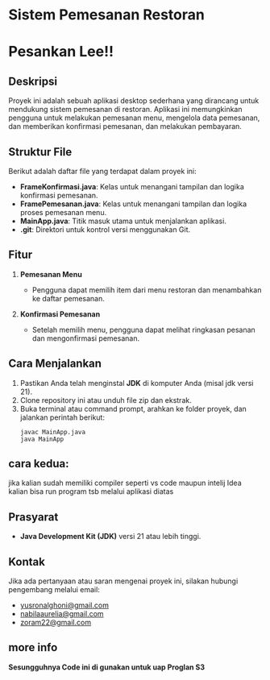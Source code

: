# Sistem Pemesanan Restoran
# Pesankan Lee!!
## Deskripsi
Proyek ini adalah sebuah aplikasi desktop sederhana yang dirancang untuk mendukung sistem pemesanan di restoran. Aplikasi ini memungkinkan pengguna untuk melakukan pemesanan menu, mengelola data pemesanan, dan memberikan konfirmasi pemesanan, dan melakukan pembayaran.

## Struktur File
Berikut adalah daftar file yang terdapat dalam proyek ini:

- **FrameKonfirmasi.java**: Kelas untuk menangani tampilan dan logika konfirmasi pemesanan.
- **FramePemesanan.java**: Kelas untuk menangani tampilan dan logika proses pemesanan menu.
- **MainApp.java**: Titik masuk utama untuk menjalankan aplikasi.
- **.git**: Direktori untuk kontrol versi menggunakan Git.

## Fitur
1. **Pemesanan Menu**
   - Pengguna dapat memilih item dari menu restoran dan menambahkan ke daftar pemesanan.
   
2. **Konfirmasi Pemesanan**
   - Setelah memilih menu, pengguna dapat melihat ringkasan pesanan dan mengonfirmasi pemesanan.

## Cara Menjalankan
1. Pastikan Anda telah menginstal **JDK** di komputer Anda (misal jdk versi 21).
2. Clone repository ini atau unduh file zip dan ekstrak.
3. Buka terminal atau command prompt, arahkan ke folder proyek, dan jalankan perintah berikut:
   ```
   javac MainApp.java
   java MainApp
   ```
## cara kedua: 
jika kalian sudah memiliki compiler seperti vs code maupun intelij Idea kalian bisa run program tsb melalui aplikasi diatas

## Prasyarat
- **Java Development Kit (JDK)** versi 21 atau lebih tinggi.

## Kontak
Jika ada pertanyaan atau saran mengenai proyek ini, silakan hubungi pengembang melalui email: 
- yusronalghoni@gmail.com
- nabilaaurelia@gmail.com
- zoram22@gmail.com

## more info
**Sesungguhnya Code ini di gunakan untuk uap Proglan S3**
